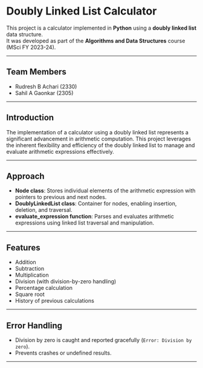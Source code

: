 # Doubly Linked List Calculator

This project is a calculator implemented in **Python** using a **doubly linked list** data structure.  
It was developed as part of the **Algorithms and Data Structures** course (MSci FY 2023-24).  

---

## Team Members
- Rudresh B Achari (2330)  
- Sahil A Gaonkar (2305)  

---

## Introduction
The implementation of a calculator using a doubly linked list represents a significant advancement in arithmetic computation. This project leverages the inherent flexibility and efficiency of the doubly linked list to manage and evaluate arithmetic expressions effectively.

---

## Approach
- **Node class**: Stores individual elements of the arithmetic expression with pointers to previous and next nodes.  
- **DoublyLinkedList class**: Container for nodes, enabling insertion, deletion, and traversal.  
- **evaluate_expression function**: Parses and evaluates arithmetic expressions using linked list traversal and manipulation.  

---

## Features
- Addition  
- Subtraction  
- Multiplication  
- Division (with division-by-zero handling)  
- Percentage calculation  
- Square root  
- History of previous calculations  

---

## Error Handling
- Division by zero is caught and reported gracefully (`Error: Division by zero`).  
- Prevents crashes or undefined results.  

---
